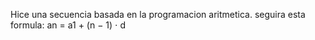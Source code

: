 Hice  una secuencia basada en la programacion aritmetica.
seguira esta formula: 
an = a1 + (n − 1) ⋅ d